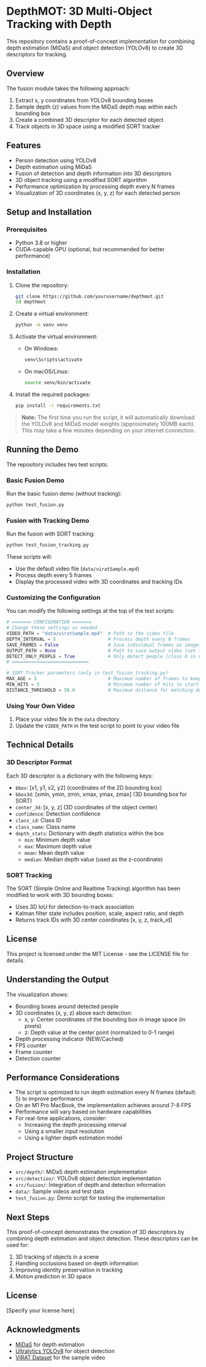 # DepthMOT: 3D Multi-Object Tracking with Depth

This repository contains a proof-of-concept implementation for combining depth estimation (MiDaS) and object detection (YOLOv8) to create 3D descriptors for tracking.

## Overview

The fusion module takes the following approach:
1. Extract x, y coordinates from YOLOv8 bounding boxes
2. Sample depth (z) values from the MiDaS depth map within each bounding box
3. Create a combined 3D descriptor for each detected object
4. Track objects in 3D space using a modified SORT tracker

## Features

- Person detection using YOLOv8
- Depth estimation using MiDaS
- Fusion of detection and depth information into 3D descriptors
- 3D object tracking using a modified SORT algorithm
- Performance optimization by processing depth every N frames
- Visualization of 3D coordinates (x, y, z) for each detected person

## Setup and Installation

### Prerequisites

- Python 3.8 or higher
- CUDA-capable GPU (optional, but recommended for better performance)

### Installation

1. Clone the repository:
   ```bash
   git clone https://github.com/yourusername/depthmot.git
   cd depthmot
   ```

2. Create a virtual environment:
   ```bash
   python -m venv venv
   ```

3. Activate the virtual environment:
   - On Windows:
     ```bash
     venv\Scripts\activate
     ```
   - On macOS/Linux:
     ```bash
     source venv/bin/activate
     ```

4. Install the required packages:
   ```bash
   pip install -r requirements.txt
   ```

> **Note:** The first time you run the script, it will automatically download the YOLOv8 and MiDaS model weights (approximately 100MB each). This may take a few minutes depending on your internet connection.

## Running the Demo

The repository includes two test scripts:

### Basic Fusion Demo

Run the basic fusion demo (without tracking):
```bash
python test_fusion.py
```

### Fusion with Tracking Demo

Run the fusion with SORT tracking:
```bash
python test_fusion_tracking.py
```

These scripts will:
- Use the default video file (`data/viratSample.mp4`)
- Process depth every 5 frames
- Display the processed video with 3D coordinates and tracking IDs

### Customizing the Configuration

You can modify the following settings at the top of the test scripts:

```python
# ======= CONFIGURATION =======
# Change these settings as needed
VIDEO_PATH = "data/viratSample.mp4"  # Path to the video file
DEPTH_INTERVAL = 5                   # Process depth every N frames
SAVE_FRAMES = False                  # Save individual frames as images
OUTPUT_PATH = None                   # Path to save output video (set to None to disable)
DETECT_ONLY_PEOPLE = True            # Only detect people (class 0 in COCO dataset)
# ============================

# SORT Tracker parameters (only in test_fusion_tracking.py)
MAX_AGE = 5                          # Maximum number of frames to keep a track alive without matching
MIN_HITS = 3                         # Minimum number of hits to start a track
DISTANCE_THRESHOLD = 50.0            # Maximum distance for matching detections to tracks
```

### Using Your Own Video

1. Place your video file in the `data` directory
2. Update the `VIDEO_PATH` in the test script to point to your video file

## Technical Details

### 3D Descriptor Format

Each 3D descriptor is a dictionary with the following keys:
- `bbox`: [x1, y1, x2, y2] (coordinates of the 2D bounding box)
- `bbox3d`: [xmin, ymin, zmin, xmax, ymax, zmax] (3D bounding box for SORT)
- `center_3d`: [x, y, z] (3D coordinates of the object center)
- `confidence`: Detection confidence
- `class_id`: Class ID
- `class_name`: Class name
- `depth_stats`: Dictionary with depth statistics within the box
  - `min`: Minimum depth value
  - `max`: Maximum depth value
  - `mean`: Mean depth value
  - `median`: Median depth value (used as the z-coordinate)

### SORT Tracking

The SORT (Simple Online and Realtime Tracking) algorithm has been modified to work with 3D bounding boxes:
- Uses 3D IoU for detection-to-track association
- Kalman filter state includes position, scale, aspect ratio, and depth
- Returns track IDs with 3D center coordinates [x, y, z, track_id]

## License

This project is licensed under the MIT License - see the LICENSE file for details.

## Understanding the Output

The visualization shows:
- Bounding boxes around detected people
- 3D coordinates (x, y, z) above each detection:
  - x, y: Center coordinates of the bounding box in image space (in pixels)
  - z: Depth value at the center point (normalized to 0-1 range)
- Depth processing indicator (NEW/Cached)
- FPS counter
- Frame counter
- Detection counter

## Performance Considerations

- The script is optimized to run depth estimation every N frames (default: 5) to improve performance
- On an M1 Pro MacBook, the implementation achieves around 7-8 FPS
- Performance will vary based on hardware capabilities
- For real-time applications, consider:
  - Increasing the depth processing interval
  - Using a smaller input resolution
  - Using a lighter depth estimation model

## Project Structure

- `src/depth/`: MiDaS depth estimation implementation
- `src/detection/`: YOLOv8 object detection implementation
- `src/fusion/`: Integration of depth and detection information
- `data/`: Sample videos and test data
- `test_fusion.py`: Demo script for testing the implementation

## Next Steps

This proof-of-concept demonstrates the creation of 3D descriptors by combining depth estimation and object detection. These descriptors can be used for:

1. 3D tracking of objects in a scene
2. Handling occlusions based on depth information
3. Improving identity preservation in tracking
4. Motion prediction in 3D space

## License

[Specify your license here]

## Acknowledgments

- [MiDaS](https://github.com/isl-org/MiDaS) for depth estimation
- [Ultralytics YOLOv8](https://github.com/ultralytics/ultralytics) for object detection
- [VIRAT Dataset](https://viratdata.org/) for the sample video
